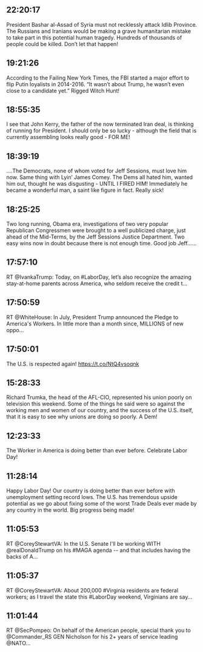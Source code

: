 ## 22:20:17
President Bashar al-Assad of Syria must not recklessly attack Idlib Province. The Russians and Iranians would be making a grave humanitarian mistake to take part in this potential human tragedy. Hundreds of thousands of people could be killed. Don’t let that happen!
## 19:21:26
According to the Failing New York Times, the FBI started a major effort to flip Putin loyalists in 2014-2016. “It wasn’t about Trump, he wasn’t even close to a candidate yet.”  Rigged Witch Hunt!
## 18:55:35
I see that John Kerry, the father of the now terminated Iran deal, is thinking of running for President. I should only be so lucky - although the field that is currently assembling looks really good - FOR ME!
## 18:39:19
....The Democrats, none of whom voted for Jeff Sessions, must love him now. Same thing with Lyin’ James Comey. The Dems all hated him, wanted him out, thought he was disgusting - UNTIL I FIRED HIM! Immediately he became a wonderful man, a saint like figure in fact. Really sick!
## 18:25:25
Two long running, Obama era, investigations of  two very popular Republican Congressmen were brought to a well publicized charge, just ahead of the Mid-Terms, by the Jeff Sessions Justice Department. Two easy wins now in doubt because there is not enough time. Good job Jeff......
## 17:57:10
RT @IvankaTrump: Today, on #LaborDay, let’s also recognize the amazing stay-at-home parents across America, who seldom receive the credit t…
## 17:50:59
RT @WhiteHouse: In July, President Trump announced the Pledge to America's Workers. In little more than a month since, MILLIONS of new oppo…
## 17:50:01
The U.S. is respected again! https://t.co/NtQ4vsoqnk
## 15:28:33
Richard Trumka, the head of the AFL-CIO, represented his union poorly on television this weekend. Some of the things he said were so against the working men and women of our country, and the success of the U.S. itself, that it is easy to see why unions are doing so poorly. A Dem!
## 12:23:33
The Worker in America is doing better than ever before. Celebrate Labor Day!
## 11:28:14
Happy Labor Day! Our country is doing better than ever before with unemployment setting record lows. The U.S. has tremendous upside potential as we go about fixing some of the worst Trade Deals ever made by any country in the world. Big progress being made!
## 11:05:53
RT @CoreyStewartVA: In the U.S. Senate I'll be working WITH @realDonaldTrump on his #MAGA agenda -- and that includes having the backs of A…
## 11:05:37
RT @CoreyStewartVA: About 200,000 #Virginia residents are federal workers; as I travel the state this #LaborDay weekend, Virginians are say…
## 11:01:44
RT @SecPompeo: On behalf of the American people, special thank you to @Commander_RS GEN Nicholson for his 2+ years of service leading @NATO…
